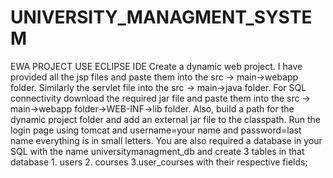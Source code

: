# UNIVERSITY_MANAGMENT_SYSTEM
EWA PROJECT
USE ECLIPSE IDE
Create a dynamic web project.
I have provided all the jsp files and paste them into the src -> main->webapp folder.
Similarly the servlet file  into the src -> main->java folder.
For SQL connectivity download the required jar file and paste them into the src -> main->webapp folder->WEB-INF->lib folder.
Also, build a path for the dynamic project folder and add an external jar file to the classpath.
Run the login page using tomcat and username=your name and password=last name  everything is in small letters.
You are also required a database in your SQL with the name universitymanagment_db and create 3 tables in that database 1. users  2. courses 3.user_courses with their respective fields;
